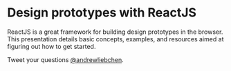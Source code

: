# Design prototypes with ReactJS

ReactJS is a great framework for building design prototypes in the browser.
This presentation details basic concepts, examples, and resources aimed at
figuring out how to get started.

Tweet your questions [@andrewliebchen](http://twitter.com/andrewliebchen).
